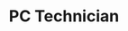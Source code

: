 ---
title: PC Technician
role: PC Technician
organization:
 id: lidingo-stad
 name: Lidingö Stad
start_date: 1997-07-01
end_date: 1998-10-01
#summary: 
# - Configuration and deployment of PCs in a Novell network on Token Ring topology
# - Help Desk support
---